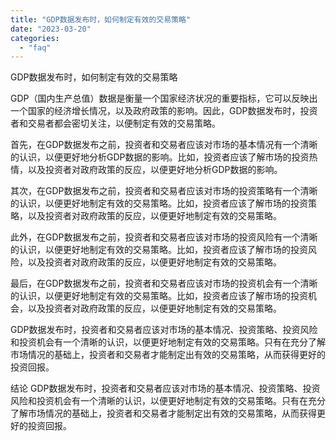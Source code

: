 ```yaml
---
title: "GDP数据发布时，如何制定有效的交易策略"
date: "2023-03-20"
categories: 
  - "faq"
---
```


GDP数据发布时，如何制定有效的交易策略

GDP（国内生产总值）数据是衡量一个国家经济状况的重要指标，它可以反映出一个国家的经济增长情况，以及政府政策的影响。因此，GDP数据发布时，投资者和交易者都会密切关注，以便制定有效的交易策略。

首先，在GDP数据发布之前，投资者和交易者应该对市场的基本情况有一个清晰的认识，以便更好地分析GDP数据的影响。比如，投资者应该了解市场的投资热情，以及投资者对政府政策的反应，以便更好地分析GDP数据的影响。

其次，在GDP数据发布之前，投资者和交易者应该对市场的投资策略有一个清晰的认识，以便更好地制定有效的交易策略。比如，投资者应该了解市场的投资策略，以及投资者对政府政策的反应，以便更好地制定有效的交易策略。

此外，在GDP数据发布之前，投资者和交易者应该对市场的投资风险有一个清晰的认识，以便更好地制定有效的交易策略。比如，投资者应该了解市场的投资风险，以及投资者对政府政策的反应，以便更好地制定有效的交易策略。

最后，在GDP数据发布之前，投资者和交易者应该对市场的投资机会有一个清晰的认识，以便更好地制定有效的交易策略。比如，投资者应该了解市场的投资机会，以及投资者对政府政策的反应，以便更好地制定有效的交易策略。

GDP数据发布时，投资者和交易者应该对市场的基本情况、投资策略、投资风险和投资机会有一个清晰的认识，以便更好地制定有效的交易策略。只有在充分了解市场情况的基础上，投资者和交易者才能制定出有效的交易策略，从而获得更好的投资回报。

结论 GDP数据发布时，投资者和交易者应该对市场的基本情况、投资策略、投资风险和投资机会有一个清晰的认识，以便更好地制定有效的交易策略。只有在充分了解市场情况的基础上，投资者和交易者才能制定出有效的交易策略，从而获得更好的投资回报。
